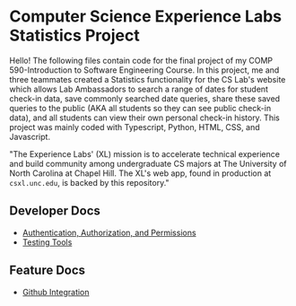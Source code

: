 # Computer Science Experience Labs Statistics Project

Hello! The following files contain code for the final project of my COMP 590-Introduction to Software Engineering Course. In this project, me and three teammates created a Statistics functionality for the CS Lab's website which allows Lab Ambassadors to search a range of dates for student check-in data, save commonly searched date queries, share these saved queries to the public (AKA all students so they can see public check-in data), and all students can view their own personal check-in history. This project was mainly coded with Typescript, Python, HTML, CSS, and Javascript.

"The Experience Labs' (XL) mission is to accelerate technical experience and build community among undergraduate CS majors at The University of North Carolina at Chapel Hill. The XL's web app, found in production at `csxl.unc.edu`, is backed by this repository."

## Developer Docs

* [Authentication, Authorization, and Permissions](docs/auth.md)
* [Testing Tools](docs/testing.md)

## Feature Docs

* [Github Integration](docs/github_integration.md)
